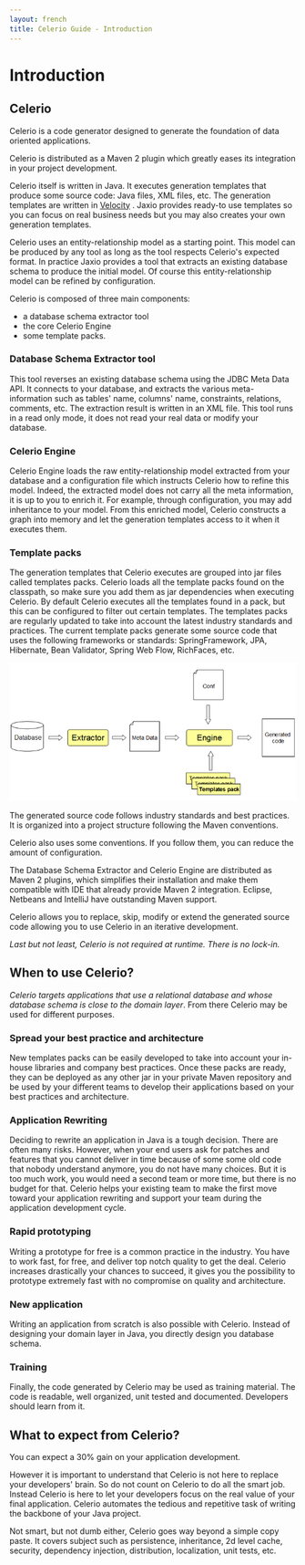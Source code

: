 ```yaml
---
layout: french
title: Celerio Guide - Introduction
---
```


Introduction
============

Celerio
-------

Celerio is a code generator designed to generate the foundation of data oriented applications.

Celerio is distributed as a Maven 2 plugin which greatly eases its
integration in your project development.

Celerio itself is written in Java. It executes generation templates that
produce some source code: Java files, XML files, etc. The generation
templates are written in [Velocity](http://velocity.apache.org/) . Jaxio
provides ready-to use templates so you can focus on real business needs
but you may also creates your own generation templates.

Celerio uses an entity-relationship model as a starting point. This
model can be produced by any tool as long as the tool respects Celerio's
expected format. In practice Jaxio provides a tool that extracts an
existing database schema to produce the initial model. Of course this
entity-relationship model can be refined by configuration.

Celerio is composed of three main components:

* a database schema extractor tool
* the core Celerio Engine
* some template packs.

### Database Schema Extractor tool

This tool reverses an existing database schema using the JDBC Meta Data
API. It connects to your database, and extracts the various
meta-information such as tables' name, columns' name, constraints,
relations, comments, etc. The extraction result is written in an XML
file. This tool runs in a read only mode, it does not read your real
data or modify your database.

### Celerio Engine

Celerio Engine loads the raw entity-relationship model extracted from
your database and a configuration file which instructs Celerio how to
refine this model. Indeed, the extracted model does not carry all the
meta information, it is up to you to enrich it. For example, through
configuration, you may add inheritance to your model. From this enriched
model, Celerio constructs a graph into memory and let the generation
templates access to it when it executes them.

### Template packs

The generation templates that Celerio executes are grouped into jar
files called templates packs. Celerio loads all the template packs found
on the classpath, so make sure you add them as jar dependencies when
executing Celerio. By default Celerio executes all the templates found
in a pack, but this can be configured to filter out certain templates.
The templates packs are regularly updated to take into account the
latest industry standards and practices. The current template packs
generate some source code that uses the following frameworks or
standards: SpringFramework, JPA, Hibernate, Bean Validator, Spring Web
Flow, RichFaces, etc.

![How Celerio works](images/celerio-phases.png)

The generated source code follows industry standards and best practices.
It is organized into a project structure following the Maven
conventions.

Celerio also uses some conventions. If you follow them, you can reduce
the amount of configuration.

The Database Schema Extractor and Celerio Engine are distributed as
Maven 2 plugins, which simplifies their installation and make them
compatible with IDE that already provide Maven 2 integration. Eclipse,
Netbeans and IntelliJ have outstanding Maven support.

Celerio allows you to replace, skip, modify or extend the generated
source code allowing you to use Celerio in an iterative development.

*Last but not least, Celerio is not required at runtime. There is no
lock-in.*

When to use Celerio?
--------------------

*Celerio targets applications that use a relational database and whose
database schema is close to the domain layer*. From there Celerio may be
used for different purposes.


### Spread your best practice and architecture

New templates packs can be easily developed to take into account your
in-house libraries and company best practices. Once these packs are
ready, they can be deployed as any other jar in your private Maven
repository and be used by your different teams to develop their applications
based on your best practices and architecture.

### Application Rewriting

Deciding to rewrite an application in Java is a tough decision. There
are often many risks. However, when your end users ask for patches and
features that you cannot deliver in time because of some some old code
that nobody understand anymore, you do not have many choices. But it is
too much work, you would need a second team or more time, but there is
no budget for that. Celerio helps your existing team to make the first
move toward your application rewriting and support your team during the
application development cycle.

### Rapid prototyping

Writing a prototype for free is a common practice in the industry. You
have to work fast, for free, and deliver top notch quality to get the
deal. Celerio increases drastically your chances to succeed, it gives
you the possibility to prototype extremely fast with no compromise on
quality and architecture.

### New application

Writing an application from scratch is also possible with Celerio.
Instead of designing your domain layer in Java, you directly design you
database schema.

### Training

Finally, the code generated by Celerio may be used as training material.
The code is readable, well organized, unit tested and documented.
Developers should learn from it.

What to expect from Celerio?
----------------------------

You can expect a 30% gain on your application development.

However it is important to understand that Celerio is not here to
replace your developers' brain. So do not count on Celerio to do all the
smart job. Instead Celerio is here to let your developers focus on the
real value of your final application. Celerio automates the tedious and
repetitive task of writing the backbone of your Java project.

Not smart, but not dumb either, Celerio goes way beyond a simple copy
paste. It covers subject such as persistence, inheritance, 2d level
cache, security, dependency injection, distribution, localization, unit
tests, etc.
